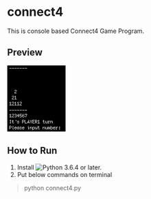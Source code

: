 # connect4
This is console based Connect4 Game Program.

## Preview
![Preview](https://github.com/FullyHatter/connect4/blob/master/image.png)

## How to Run
1. Install ![Python](https://www.python.org/) 3.6.4 or later.
1. Put below commands on terminal
> python connect4.py
